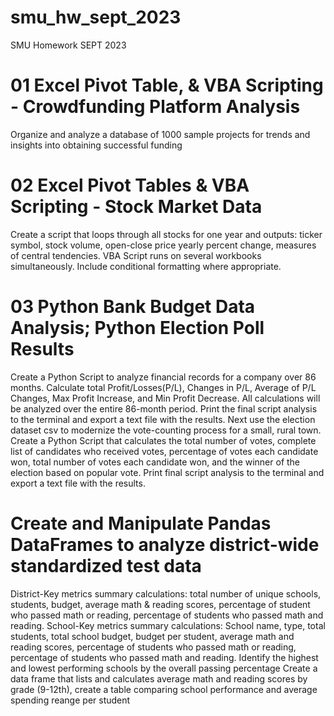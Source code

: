 # smu_hw_sept_2023
SMU Homework SEPT 2023
# 01 Excel Pivot Table, & VBA Scripting - Crowdfunding Platform Analysis
Organize and analyze a database of 1000 sample projects for trends and insights into obtaining successful funding
# 02 Excel Pivot Tables & VBA Scripting - Stock Market Data
Create a script that loops through all stocks for one year and outputs: ticker symbol, stock volume, open-close price yearly percent change, measures of central tendencies. VBA Script runs on several workbooks simultaneously. Include conditional formatting where appropriate.
# 03 Python Bank Budget Data Analysis; Python Election Poll Results
Create a Python Script to analyze financial records for a company over 86 months. Calculate total Profit/Losses(P/L), Changes in P/L, Average of P/L Changes, Max Profit Increase, and Min Profit Decrease. All calculations will be analyzed over the entire 86-month period. Print the final script analysis to the terminal and export a text file with the results. Next use the election dataset csv to modernize the vote-counting process for a small, rural town. Create a Python Script that calculates the total number of votes, complete list of candidates who received votes, percentage of votes each candidate won, total number of votes each candidate won, and the winner of the election based on popular vote. Print final script analysis to the terminal and export a text file with the results.
# Create and Manipulate Pandas DataFrames to analyze district-wide standardized test data
District-Key metrics summary calculations: total number of unique schools, students, budget, average math & reading scores, percentage of student who passed math or reading, percentage of students who passed math and reading. School-Key metrics summary calculations: School name, type, total students, total school budget, budget per student, average math and reading scores, percentage of students who passed math or reading, percentage of students who passed math and reading. Identify the highest and lowest performing schools by the overall passing percentage Create a data frame that lists and calculates average math and reading scores by grade (9-12th), create a table comparing school performance and average spending reange per student
